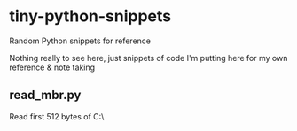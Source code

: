 # tiny-python-snippets
Random Python snippets for reference

Nothing really to see here, just snippets of code I'm putting here for my own reference & note taking


## read_mbr.py

Read first 512 bytes of C:\
